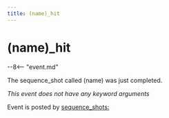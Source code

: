 ```yaml
---
title: (name)_hit
---
```


# (name)_hit


--8<-- "event.md"

The sequence_shot called (name) was just completed.

*This event does not have any keyword arguments*

Event is posted by [sequence_shots:](../config/sequence_shots.md)
